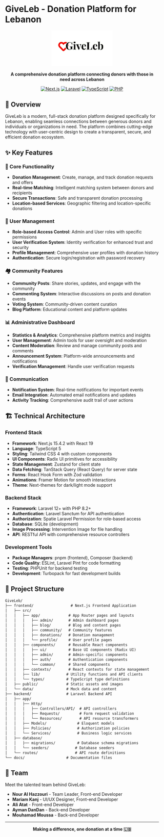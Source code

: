 # GiveLeb - Donation Platform for Lebanon

<div align="center">
  <img src="frontend/public/logoooo-removebg-preview.png" alt="GiveLeb Logo" width="200"/>
  
  **A comprehensive donation platform connecting donors with those in need across Lebanon**
  
  [![Next.js](https://img.shields.io/badge/Next.js-15.4.2-black)](https://nextjs.org/)
  [![Laravel](https://img.shields.io/badge/Laravel-12+-red)](https://laravel.com/)
  [![TypeScript](https://img.shields.io/badge/TypeScript-5-blue)](https://www.typescriptlang.org/)
  [![PHP](https://img.shields.io/badge/PHP-8.2+-purple)](https://www.php.net/)
</div>

## 🌟 Overview

GiveLeb is a modern, full-stack donation platform designed specifically for Lebanon, enabling seamless connections between generous donors and individuals or organizations in need. The platform combines cutting-edge technology with user-centric design to create a transparent, secure, and efficient donation ecosystem.

## ✨ Key Features

### 🎯 Core Functionality
- **Donation Management**: Create, manage, and track donation requests and offers
- **Real-time Matching**: Intelligent matching system between donors and recipients
- **Secure Transactions**: Safe and transparent donation processing
- **Location-based Services**: Geographic filtering and location-specific donations

### 👥 User Management
- **Role-based Access Control**: Admin and User roles with specific permissions
- **User Verification System**: Identity verification for enhanced trust and security
- **Profile Management**: Comprehensive user profiles with donation history
- **Authentication**: Secure login/registration with password recovery

### 🏘️ Community Features
- **Community Posts**: Share stories, updates, and engage with the community
- **Commenting System**: Interactive discussions on posts and donation events
- **Voting System**: Community-driven content curation
- **Blog Platform**: Educational content and platform updates

### 📊 Administrative Dashboard
- **Statistics & Analytics**: Comprehensive platform metrics and insights
- **User Management**: Admin tools for user oversight and moderation
- **Content Moderation**: Review and manage community posts and comments
- **Announcement System**: Platform-wide announcements and notifications
- **Verification Management**: Handle user verification requests

### 🔔 Communication
- **Notification System**: Real-time notifications for important events
- **Email Integration**: Automated email notifications and updates
- **Activity Tracking**: Comprehensive audit trail of user actions

## 🏗️ Technical Architecture

### Frontend Stack
- **Framework**: Next.js 15.4.2 with React 19
- **Language**: TypeScript 5
- **Styling**: Tailwind CSS 4 with custom components
- **UI Components**: Radix UI primitives for accessibility
- **State Management**: Zustand for client state
- **Data Fetching**: TanStack Query (React Query) for server state
- **Forms**: React Hook Form with Zod validation
- **Animations**: Framer Motion for smooth interactions
- **Theme**: Next-themes for dark/light mode support

### Backend Stack
- **Framework**: Laravel 12+ with PHP 8.2+
- **Authentication**: Laravel Sanctum for API authentication
- **Authorization**: Spatie Laravel Permission for role-based access
- **Database**: SQLite (development)
- **Image Processing**: Intervention Image for file handling
- **API**: RESTful API with comprehensive resource controllers

### Development Tools
- **Package Managers**: pnpm (frontend), Composer (backend)
- **Code Quality**: ESLint, Laravel Pint for code formatting
- **Testing**: PHPUnit for backend testing
- **Development**: Turbopack for fast development builds

## 📁 Project Structure

```
GiveLeb/
├── frontend/                 # Next.js Frontend Application
│   ├── src/
│   │   ├── app/             # App Router pages and layouts
│   │   │   ├── admin/       # Admin dashboard pages
│   │   │   ├── blog/        # Blog and content pages
│   │   │   ├── community/   # Community features
│   │   │   ├── donations/   # Donation management
│   │   │   └── profile/     # User profile pages
│   │   ├── components/      # Reusable React components
│   │   │   ├── ui/          # Base UI components (Radix UI)
│   │   │   ├── admin/       # Admin-specific components
│   │   │   ├── auth/        # Authentication components
│   │   │   └── common/      # Shared components
│   │   ├── contexts/        # React contexts for state management
│   │   ├── lib/            # Utility functions and API clients
│   │   └── types/          # TypeScript type definitions
│   ├── public/             # Static assets and images
│   └── data/               # Mock data and content
├── backend/                # Laravel Backend API
│   ├── app/
│   │   ├── Http/
│   │   │   ├── Controllers/API/  # API controllers
│   │   │   ├── Requests/         # Form request validation
│   │   │   └── Resources/        # API resource transformers
│   │   ├── Models/              # Eloquent models
│   │   ├── Policies/            # Authorization policies
│   │   └── Services/            # Business logic services
│   ├── database/
│   │   ├── migrations/          # Database schema migrations
│   │   └── seeders/            # Database seeders
│   └── routes/                 # API route definitions
└── docs/                   # Documentation files
```

## 👥 Team

Meet the talented team behind GiveLeb:

- **Nour Al Hazzouri** - Team Leader, Front-end Developer
- **Mariam Kanj** - UI/UX Designer, Front-end Developer  
- **Ali Atat** - Front-end Developer
- **Ayman DanDan** - Back-end Developer
- **Mouhamad Moussa** - Back-end Developer

---

<div align="center">
  <strong>Making a difference, one donation at a time 🇱🇧</strong>
</div>
